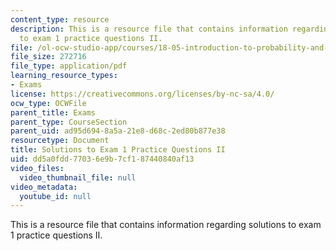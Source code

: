 ```yaml
---
content_type: resource
description: This is a resource file that contains information regarding solutions
  to exam 1 practice questions II.
file: /ol-ocw-studio-app/courses/18-05-introduction-to-probability-and-statistics-spring-2014/dd5a0fdd77036e9b7cf187440840af13_MIT18_05S14_Prac_Exa1b_Sol.pdf
file_size: 272716
file_type: application/pdf
learning_resource_types:
- Exams
license: https://creativecommons.org/licenses/by-nc-sa/4.0/
ocw_type: OCWFile
parent_title: Exams
parent_type: CourseSection
parent_uid: ad95d694-8a5a-21e8-d68c-2ed80b877e38
resourcetype: Document
title: Solutions to Exam 1 Practice Questions II
uid: dd5a0fdd-7703-6e9b-7cf1-87440840af13
video_files:
  video_thumbnail_file: null
video_metadata:
  youtube_id: null
---
```

This is a resource file that contains information regarding solutions to exam 1 practice questions II.